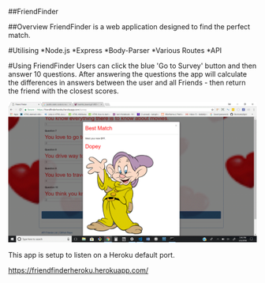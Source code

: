  ##FriendFinder


##Overview
FriendFinder is a web application designed to find the perfect match.

#Utilising
*Node.js
*Express
*Body-Parser
*Various Routes
*API

#Using FriendFinder
Users can click the blue 'Go to Survey' button and then answer 10 questions. After answering the questions the app will calculate the differences in answers between the user and all Friends - then return the friend with the closest scores.

![List of items](app/public/scrnprnt.gif)

 This app is setup to listen on a Heroku default port.

 https://friendfinderheroku.herokuapp.com/

 